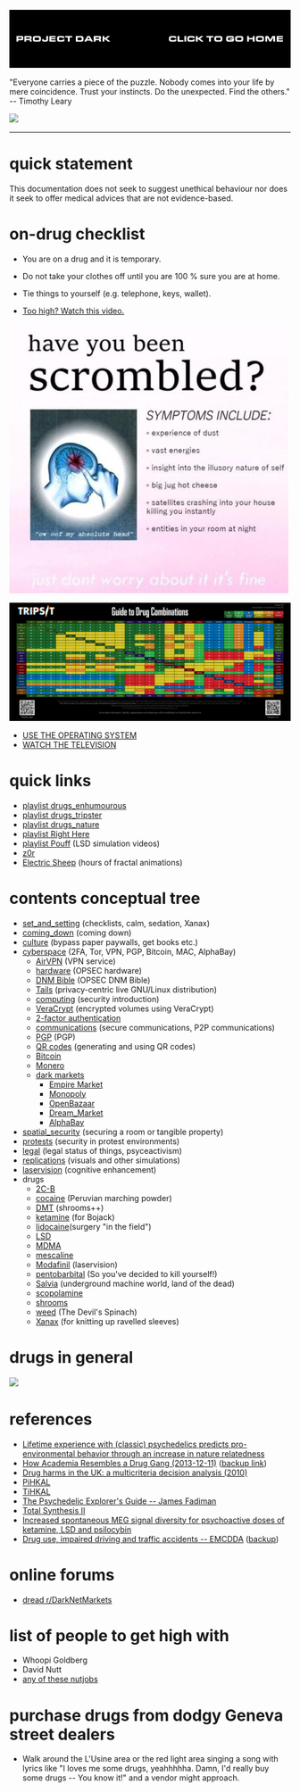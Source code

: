 [![](media/project_dark_home.png)](documentation.md)

"Everyone carries a piece of the puzzle. Nobody comes into your life by mere coincidence. Trust your instincts. Do the unexpected. Find the others." -- Timothy Leary

![](media/2016-06-17233144Z_DSC02280.JPG)

---

# quick statement

This documentation does not seek to suggest unethical behaviour nor does it seek to offer medical advices that are not evidence-based.

# on-drug checklist

- You are on a drug and it is temporary.
- Do not take your clothes off until you are 100 % sure you are at home.
- Tie things to yourself (e.g. telephone, keys, wallet).

- [Too high? Watch this video.](https://www.youtube.com/watch?v=_mUvG6x53VM)

![](media/scrombled_25594362_2076203835996823_7000379200916958892_n.png)

![](media/Combo_2.png)

- [USE THE OPERATING SYSTEM](http://www.windows93.net)
- [WATCH THE TELEVISION](https://helloeko.com/v/like-a-rolling-stone?autoplay=true)

# quick links

- [playlist drugs_enhumourous](https://www.youtube.com/watch?v=nsvlFbPgWj8&list=PLkRUq7qfaYMFeM2snqSk5xTHNaWSg-jnS)
- [playlist drugs_tripster](https://www.youtube.com/watch?v=mTppEXUZDZM&list=PLkRUq7qfaYMHSFfpHCmSmNje4lde5paZV)
- [playlist drugs_nature](https://www.youtube.com/watch?v=EM9yDQMpn0c&list=PLkRUq7qfaYMF6FmR6fHHcIezs5ODRXovv)
- [playlist Right Here](https://www.youtube.com/playlist?list=PLjBN9mzHxXogXan1dsQQaI64WRJVyVdxV)
- [playlist Pouff](https://www.youtube.com/channel/UCMdWlpaoqbWdbvEt0hHsl_Q) (LSD simulation videos)
- [z0r](http://z0r.de)
- [Electric Sheep](https://www.youtube.com/watch?v=O5RdMvgk8b0) (hours of fractal animations)

# contents conceptual tree

- [set_and_setting](set_and_setting.md) (checklists, calm, sedation, Xanax)
- [coming_down](coming_down.md) (coming down)
- [culture](culture.md) (bypass paper paywalls, get books etc.)
- [cyberspace](cyberspace.md) (2FA, Tor, VPN, PGP, Bitcoin, MAC, AlphaBay)
    - [AirVPN](https://github.com/wdbm/resources_AirVPN) (VPN service)
    - [hardware](hardware.md) (OPSEC hardware)
    - [DNM Bible](DNM_Bible.md) (OPSEC DNM Bible)
    - [Tails](Tails.md) (privacy-centric live GNU/Linux distribution)
    - [computing](computing_security_introduction.md) (security introduction)
    - [VeraCrypt](https://github.com/wdbm/resources_VeraCrypt) (encrypted volumes using VeraCrypt)
    - [2-factor authentication](https://github.com/justakissaway/dark/blob/master/documentation/2fa.md)
    - [communications](communications.md) (secure communications, P2P communications)
    - [PGP](PGP.md) (PGP)
    - [QR codes](QR.md) (generating and using QR codes)
    - [Bitcoin](Bitcoin.md)
    - [Monero](Monero.md)
    - [dark markets](dark_markets.md)
        - [Empire Market](Empire_Market.md)
        - [Monopoly](Monopoly_Market.md)
        - [OpenBazaar](OpenBazaar.md)
        - [Dream_Market](Dream_Market.md)
        - [AlphaBay](AlphaBay.md)
- [spatial_security](spatial_security.md) (securing a room or tangible property)
- [protests](protests.md) (security in protest environments)
- [legal](legal.md) (legal status of things, psyceactivism)
- [replications](replications.md) (visuals and other simulations)
- [laservision](laservision.md) (cognitive enhancement)
- drugs
    - [2C-B](2C-B.md)
    - [cocaine](cocaine.md) (Peruvian marching powder)
    - [DMT](DMT.md) (shrooms++)
    - [ketamine](ketamine.md) (for Bojack)
    - [lidocaine](lidocaine.md)(surgery "in the field")
    - [LSD](LSD.md)
    - [MDMA](MDMA.md)
    - [mescaline](mescaline.md)
    - [Modafinil](Modafinil.md) (laservision)
    - [pentobarbital](pentobarbital.md) (So you've decided to kill yourself!)
    - [Salvia](Salvia.md) (underground machine world, land of the dead)
    - [scopolamine](scopolamine.md)
    - [shrooms](shrooms.md)
    - [weed](weed.md) (The Devil's Spinach)
    - [Xanax](Xanax.md) (for knitting up ravelled sleeves)

# drugs in general

![](media/2019-04-01T1943Z.png)

# references

- [Lifetime experience with (classic) psychedelics predicts pro-environmental behavior through an increase in nature relatedness](Lifetime_experience_with_(classic)_psychedelics_predicts_pro-environmental_behavior_through_an_increase_in_nature_relatedness.pdf)
- [How Academia Resembles a Drug Gang (2013-12-11)](http://blogs.lse.ac.uk/impactofsocialsciences/2013/12/11/how-academia-resembles-a-drug-gang) ([backup link](2013-12-11_How_Academia_Resembles_a_Drug_Gang_--_Alexandre_Afonso.pdf))
- [Drug harms in the UK: a multicriteria decision analysis (2010)](nutt2010.pdf)
- [PiHKAL](PiHKAL.pdf)
- [TiHKAL](TiHKAL.pdf)
- [The Psychedelic Explorer's Guide -- James Fadiman](The_Psychedelic_Explorers_Guide_--_James_Fadiman.epub)
- [Total Synthesis II](http://www.wdbm.pro:8080/open/library/drugs/Total_Synthesis_II.pdf)
- [Increased spontaneous MEG signal diversity for psychoactive doses of ketamine, LSD and psilocybin](srep46421.pdf)
- [Drug use, impaired driving and traffic accidents -- EMCDDA](http://www.emcdda.europa.eu/system/files/publications/849/TDXD14016ENN_474631.pdf) ([backup](TDXD14016ENN_474631.pdf))

# online forums

- [dread r/DarkNetMarkets](http://dreadditevelidot.onion/d/DarkNetMarkets)

# list of people to get high with

- Whoopi Goldberg
- David Nutt
- [any of these nutjobs](https://www.youtube.com/watch?v=LRgu3V6Ex_A&t=6m44s)

# purchase drugs from dodgy Geneva street dealers

- Walk around the L'Usine area or the red light area singing a song with lyrics like "I loves me some drugs, yeahhhhha. Damn, I'd really buy some drugs -- You know it!" and a vendor might approach.
